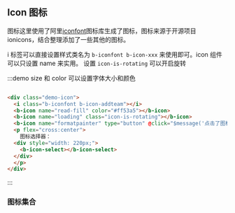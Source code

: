 ## Icon 图标

图标这里使用了阿里[iconfont](https://www.iconfont.cn/)图标库生成了图标，图标来源于开源项目 ionicons，结合整理添加了一些其他的图标。

i 标签可以直接设置样式类名为 `b-iconfont b-icon-xxx` 来使用即可。icon 组件可以只设置 name 来实用。 设置 `icon-is-rotating` 可以开启旋转

:::demo size 和 color 可以设置字体大小和颜色

```html

<div class="demo-icon">
  <i class="b-iconfont b-icon-addteam"></i>
  <b-icon name="read-fill" color="#ff53a5"></b-icon>
  <b-icon name="loading" class="icon-is-rotating"></b-icon>
  <b-icon name="formatpainter" type="button" @click="$message('点击了图标')"></b-icon>
  <p flex="cross:center">
    图标选择器：
  <div style="width: 220px;">
    <b-icon-select></b-icon-select>
  </div>
  </p>
</div>
```

:::

### 图标集合

<icon-pane></icon-pane>

